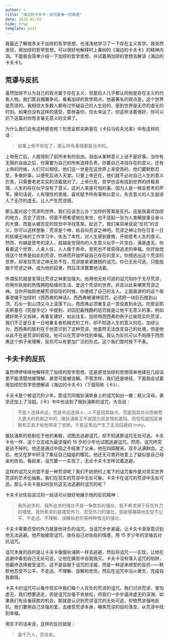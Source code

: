 ```yaml
---
author: τ
title: "海边的卡夫卡：反抗是唯一的真理"
date: 2020-01-02
hide: true
template: post
---
```


我最近了解很多关于加缪的哲学思想，也浅浅地学习了一下存在主义哲学。我突然发现，用加缪的哲学思想，可以很好地解释村上春树的《海边的卡夫卡》的精神内涵。下面我会简单介绍一下加缪的哲学思想，并试着用加缪的思想去解读《海边的卡夫卡》。

## 荒谬与反抗

虽然加缪不认为自己的观点属于存在主义，但是后人几乎都认同他是存在主义的代表人物。我们暂且搁置争论，看看加缪的哲学观点。他最著名的观点是，这个世界是荒谬的。我相信大多数人都有过怀疑自己的人生目的、感到世界是无尽的虚无的时刻。如果你没有这样的感受，那恭喜你，你太幸运了。你这样活着很好，你可以扔下这篇对你而言毫无意义的文章了。

为什么我们会有这种感觉呢？陀思妥耶夫斯基在《卡拉马佐夫兄弟》中有这样的话：

> 如果上帝不存在了，那么所有事情都是允许的。

上帝死亡后，人就得到了前所未有的自由。自由从某种意义上说不是好事。当你有无限的自由之后，你需要为自己的所有选择负责，你要自己寻找存在的意义。还有上帝的时候，人们可以相信，他们这一世是在这世界上来受苦的，他们要默默忍受，多做好事，以便死后进入天堂。只要上帝还在，他们就不必对自己人生的意义负责，只需要老老实实的活着就对了。上帝已死，哲学也没有找到世界的终极真理。人生的存在似乎没有了意义，这对人来是可怕的事。因为人是一根会思考的芦苇。换句话说，人有理性的思维，喜欢赋予所有事物以意义。失去意义的人生就进入了无尽的虚无，让人产生荒谬感。

那么面对这个荒谬的世界，我们应该怎么办？加缪的答案是反抗。这是我喜欢加缪的地方，否定了现世，但是不把希望放在来世，也不竖起一张为人类解放事业奋斗的大旗，而是从被否定的现世中寻找答案。扯远了，我们来简单说说“反抗”的含义。你可以这样想象：荒谬是个神，姑且叫荒谬之神吧。荒谬之神让你在日复一日的枯燥无味的工作学习中，失去了本性，对人生感到疲倦，开始思考人生的意义。然而，你越是思考的深入，就越是觉得你的人生意义似乎一片空白，满是虚无。你看着这个世界，人来人往，人人疲于奔命，至死也不曾获得追求的幸福。你开始觉得这个世界是如此的荒谬，你进而开始怀疑自己存在的意义。你想逃出这个荒谬的世界，却发现荒谬之神无处不在，荒谬是紧紧跟随的诅咒。你已无处可逃，只能屈服于荒谬之神，成为他的奴隶，然后浑浑噩噩地活着。

所谓反抗就是变得比荒谬之神更加强大。他用他无处可逃的诅咒陷你于无尽荒谬，你用你执拗的热情拥抱枯燥的生活、爱这个荒谬的世界。并且以此来嘲笑荒谬之神。当你开始拒绝被荒谬奴役的时候，你便成了自己的主人。上面我讲的的这个故事改编于加缪的《西西弗的神话》。西西弗被诸神惩罚，必须把一块巨石推到山顶。石头一到山顶又马上滚落下山，西西弗必须重复这一苦役直到永远。陀思妥耶夫斯基在《死屋手记》中提到，对囚犯最残酷的惩罚就是让他干无意义的事，例如建好房子又拆掉，再重复建好，如此往复。加缪用西西弗的例子比喻现实的荒谬，我们不正是日复一日地重复者机械式的工作，却不知道人生的意义何在。加缪认为，西西弗的胜利在于他意识到了这种荒谬。他虽然无法改变自己的处境，但是他从此不在是荒谬的奴役，他可以在荒谬中找到幸福。我认为反抗可以不局限于西西弗这个例子来理解，反抗可以有更加广泛的形式。这个我们暂时按下不表。

## 卡夫卡的反抗

虽然啰啰嗦嗦地解释完了加缪的哲学思想，还是感觉加缪的思想简单地揉在几段话里不能清楚地被理解，甚至可能被误解。不管怎样，我们还是继续，下面我会试着用加缪的哲学思想解读《海边的卡夫卡》（下面简称《卡》）。

卡夫卡是个被诅咒的少年，那诅咒同俄狄浦斯身上的诅咒如出一辙：弑父淫母，甚至还加上了淫姐。《卡》书中也谈到了俄狄浦斯的诅咒，大岛说：

> 不是人选择命运，而是命运选择人...人不是因其缺点、而是因其优点而被卷入更大的悲剧之中的...俄狄浦斯王不是因为其怠惰和愚钝、而恰恰是因其勇敢和正直才给他带来了悲剧。于是这里边产生了无法回避的 irony。   

俄狄浦斯的悲剧在于他的勇敢，试图去逃避诅咒，却不知道那诅咒无处可逃。卡夫卡也一样，这个立志成为最坚强的 15 岁的少年也试图逃避诅咒。然而，诅咒终究是逃不掉的。他还是通过中田之手结束了父亲，他在四国醒来，双手沾满鲜血。之后，他又在梦中奸淫了象征自己姐姐的樱花。他还无可救药地爱上了疑似是自己母亲的佐伯。看起来，诅咒要一一实现了，无论卡夫卡怎样试着逃避。

这样的诅咒又何尝不是一种荒谬呢？我们不妨把村上笔下的诅咒看作是对现实世界荒谬的艺术化抽象。我们在现实的荒谬中无处可躲，卡夫卡在诅咒的荒谬中无处可逃。那么卡夫卡是如何反抗这无法逃避的诅咒的呢？

卡夫卡对佐伯说过的一段话可以很好地展示他的反抗精神：

> 我所追求的、我所追求的强壮不是一争胜负的强壮。我不希求用于反击外力的墙壁。我所希求的是接受外力、忍受外力的强壮，是能够静静地忍受不公平、不走运、不理解、误解和悲伤等种种情况的强壮。

卡夫卡需要忍受的外力就是他背负的诅咒。当诅咒步步紧逼，让卡夫卡渐渐意识到他无法逃避。他开始接受诅咒，放任自己对佐伯的情感，用 15 岁少年的坚强去对抗诅咒。

诅咒本身的目的是让卡夫卡像俄狄浦斯一样去逃避，然后将诅咒一一实现，让他在逃避中看到自己无处可逃，让他在痛苦中自我毁灭。卡夫卡没有落入诅咒的陷阱，他最终选择接受诅咒，这不是屈服于诅咒的淫威，而是一种逆来顺受的反抗——默默地忍受不公平、不走运、不理解、误解和悲伤，然后在诅咒中浴火重生，完成自我救赎。

卡夫卡的诅咒可以看作现实中我们每个人背负的荒谬的诅咒。我们讨厌荒谬、害怕虚无，我们想要逃走，但是诅咒丝毫不肯放松，将我们一步步逼进虚无的深渊。如果我们有丝毫获胜的机会，那就是认识到荒谬诅咒的无处可逃，却依然坚强地反抗。我们要用自己坚强的爱，去接受荒谬本身，嘲笑荒谬的目的落空，从荒谬中找到幸福。

用庄子的话来说，这样的反抗就是：

> 虽千万人，吾往矣。

